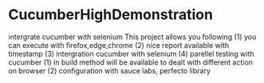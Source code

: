 # CucumberHighDemonstration
intergrate cucumber with selenium
This project allows you following
(1) you can execute with firefox,edge,chrome
(2) nice report available with timestamp
(3) intergration cucumber with selenium
(4) parellel testing with cucumber
(1) in build method will be available to dealt with different action on browser
(2) configuration with sauce labs, perfecto library

